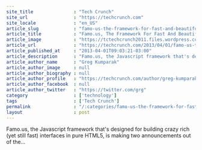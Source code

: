 ```yaml
---
site_title               : "Tech Crunch"
site_url                 : "https://techcrunch.com"
site_locale              : "en_US"
article_slug             : "famo-us-the-framework-for-fast-and-beautiful-html5-apps-will-be-free-thanks-to-huge-hardware-vendor-interest"
article_title            : "Famo.us, The Framework For Fast And Beautiful HTML5 Apps, Will Be Free Thanks To “Huge Hardware Vendor Interest”"
article_image            : "https://tctechcrunch2011.files.wordpress.com/2013/04/famous-logo.jpg?w=250&h=125&crop=1"
article_url              : "https://techcrunch.com/2013/04/01/famo-us-the-framework-for-fast-and-beautiful-html5-apps-will-be-free-thanks-to-huge-hardware-vendor-interest/"
article_published_at     : "2013-04-01T09:03:21-03:00"
article_description      : "Famo.us, the Javascript framework that's designed for building crazy rich (yet still fast) interfaces in pure HTML5, is making two announcements out of the..."
article_author_name      : "Greg Kumparak"
article_author_image     : null
article_author_biography : null
article_author_profile   : "https://techcrunch.com/author/greg-kumparak/"
article_author_facebook  : null
article_author_twitter   : "https://twitter.com/grg"
category                 : ['technology']
tags                     : ['Tech Crunch']
permalink                : "/:categories/famo-us-the-framework-for-fast-and-beautiful-html5-apps-will-be-free-thanks-to-huge-hardware-vendor-interest/"
layout                   : post
---
```


Famo.us, the Javascript framework that's designed for building crazy rich (yet still fast) interfaces in pure HTML5, is making two announcements out of the...
